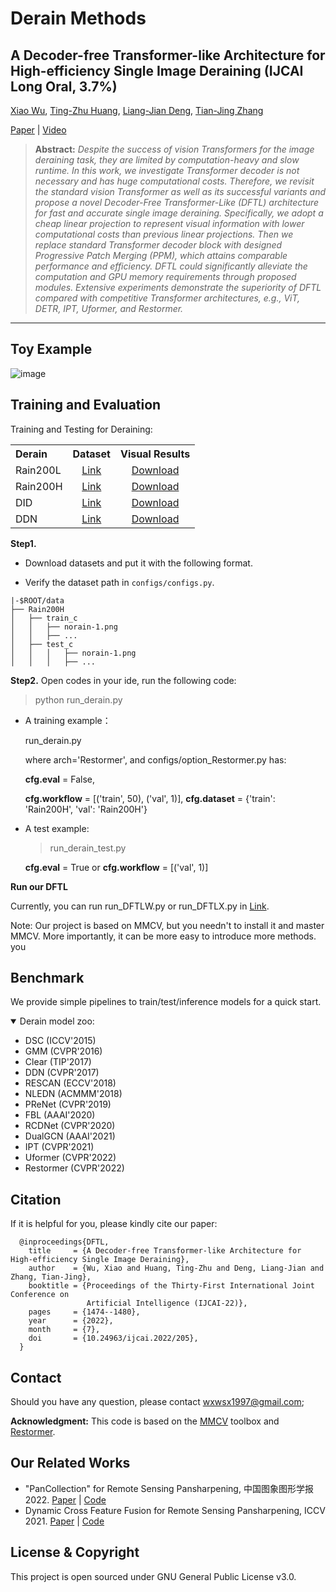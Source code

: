 # Derain Methods
## A Decoder-free Transformer-like Architecture for High-efficiency Single Image Deraining (IJCAI Long Oral, 3.7%)
[Xiao Wu](https://scholar.google.com/citations?user=-aFhoQgAAAAJ&hl=zh-CN), [Ting-Zhu Huang](https://scholar.google.com/citations?user=H7El-ZkAAAAJ&hl=zh-CN), [Liang-Jian Deng](https://scholar.google.com/citations?user=TZs9NxkAAAAJ&hl=zh-CN), [Tian-Jing Zhang](https://tianjingzhang.github.io/)

[Paper](https://www.ijcai.org/proceedings/2022/0205.pdf) |
[Video](https://www.ijcai.org/proceedings/2022/video/205)

> **Abstract:** *Despite the success of vision Transformers for the image deraining task, they are limited by computation-heavy and slow runtime. In this work, we investigate Transformer decoder is not necessary and has huge computational costs. Therefore, we revisit the standard vision Transformer as well as its successful variants and propose a novel Decoder-Free Transformer-Like (DFTL) architecture for fast and accurate single image deraining. Specifically, we adopt a cheap linear projection to represent visual information with lower computational costs than previous linear projections. Then we replace standard Transformer decoder block with designed Progressive Patch Merging (PPM), which attains comparable performance and efficiency. DFTL could significantly alleviate the computation and GPU memory requirements through proposed modules. Extensive experiments demonstrate the superiority of DFTL compared with competitive Transformer architectures, e.g., ViT, DETR, IPT, Uformer, and Restormer.* 
<hr />

## Toy Example
![image](https://user-images.githubusercontent.com/15083102/208884898-6368dee0-3fb5-4236-a86c-80fb3623998a.png)

## Training and Evaluation

Training and Testing for Deraining:

<table>
  <tr>
    <th align="left">Derain</th>
    <th align="center">Dataset</th>
    <th align="center">Visual Results</th>
  </tr>
  <tr>
    <td align="left">Rain200L</td>
    <td align="center"><a href="https://www.icst.pku.edu.cn/struct/Projects/joint_rain_removal.html">Link</a></td>
    <td align="center"><a href="">Download</a></td>
  </tr>
  <tr>
    <td align="left">Rain200H</td>
    <td align="center"><a href="https://www.icst.pku.edu.cn/struct/Projects/joint_rain_removal.html">Link</a></td>
    <td align="center"><a href="">Download</a></td>
  </tr>
  <tr>
    <td>DID</td>
    <td align="center"><a href="https://github.com/hezhangsprinter/DID-MDN">Link</a></td>
    <td align="center"><a href="">Download</a></td>
  </tr>
  <tr>
    <td>DDN</td>
    <td align="center"><a href="https://xueyangfu.github.io/projects/cvpr2017.html">Link</a></td>
    <td align="center"><a href="">Download</a></td>
  </tr>
</table>

**Step1.**
* Download datasets and put it with the following format. 

* Verify the dataset path in `configs/configs.py`.
```
|-$ROOT/data
├── Rain200H
│   ├── train_c
│   │   ├── norain-1.png
│   │   ├── ...
│   ├── test_c
│   │   │   ├── norain-1.png
│   │   │   ├── ...
```

**Step2.** Open codes in your ide,  run the following code:

> python run_derain.py

* A training example：

	run_derain.py
  
	where arch='Restormer', and configs/option_Restormer.py has: 
  
	__cfg.eval__ = False, 
  
	__cfg.workflow__ = [('train', 50), ('val', 1)], __cfg.dataset__ = {'train': 'Rain200H', 'val': 'Rain200H'}
	
* A test example:

	> run_derain_test.py
  
	__cfg.eval__ = True or __cfg.workflow__ = [('val', 1)]

**Run our DFTL**

Currently, you can run run_DFTLW.py or run_DFTLX.py in [Link](https://github.com/XiaoXiao-Woo/derain/tree/main/models/compared_trans/DFTL).

Note: Our project is based on MMCV, but you needn't to install it and master MMCV. More importantly, it can be more easy to introduce more methods. you 

## Benchmark 
We provide simple pipelines to train/test/inference models for a quick start.

<details open>
<summary>Derain model zoo:
</summary>

* DSC (ICCV'2015)
* GMM (CVPR'2016)
* Clear (TIP'2017)
* DDN (CVPR'2017)
* RESCAN (ECCV'2018)
* NLEDN (ACMMM'2018)
* PReNet (CVPR'2019)
* FBL (AAAI'2020)
* RCDNet (CVPR'2020)
* DualGCN (AAAI'2021)
* IPT (CVPR'2021)
* Uformer (CVPR'2022)
* Restormer (CVPR'2022)

</details>


## Citation
If it is helpful for you, please kindly cite our paper:
```
  @inproceedings{DFTL,
    title     = {A Decoder-free Transformer-like Architecture for High-efficiency Single Image Deraining},
    author    = {Wu, Xiao and Huang, Ting-Zhu and Deng, Liang-Jian and Zhang, Tian-Jing},
    booktitle = {Proceedings of the Thirty-First International Joint Conference on
                 Artificial Intelligence (IJCAI-22)},
    pages     = {1474--1480},
    year      = {2022},
    month     = {7},
    doi       = {10.24963/ijcai.2022/205},
  }
  ```
  



## Contact
Should you have any question, please contact wxwsx1997@gmail.com;


**Acknowledgment:** This code is based on the [MMCV](https://github.com/open-mmlab/mmcv) toolbox and [Restormer](https://github.com/swz30/Restormer). 

## Our Related Works
- "PanCollection" for Remote Sensing Pansharpening, 中国图象图形学报 2022. [Paper](https://liangjiandeng.github.io/papers/2022/deng-jig2022.pdf) | [Code](https://github.com/XiaoXiao-Woo/PanCollection)
- Dynamic Cross Feature Fusion for Remote Sensing Pansharpening, ICCV 2021. [Paper](https://liangjiandeng.github.io/papers/2021/dfcnet2021.pdf) | [Code](https://github.com/XiaoXiao-Woo/UDL)

## License & Copyright
This project is open sourced under GNU General Public License v3.0.
